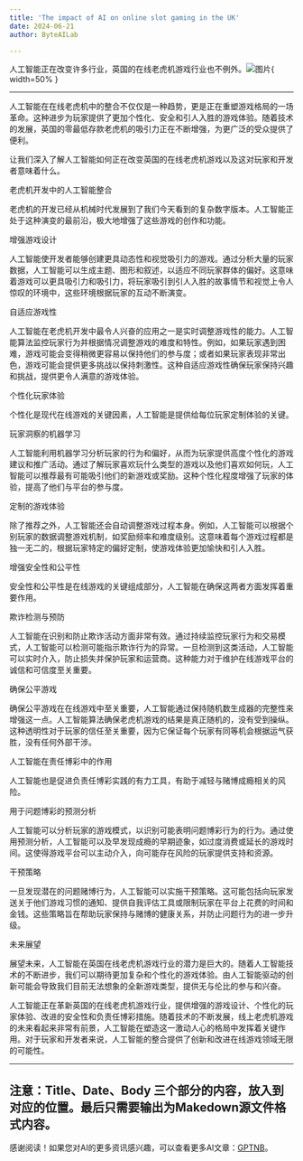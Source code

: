 ```yaml
---
title: 'The impact of AI on online slot gaming in the UK'
date: 2024-06-21
author: ByteAILab

---
```


人工智能正在改变许多行业，英国的在线老虎机游戏行业也不例外。![图片](https://www.artificialintelligence-news.com/wp-content/uploads/sites/9/2024/06/impact-ai-online-slot-casino-gaming-artificial-intelligence-entertainment.jpg){ width=50% }

---
人工智能在在线老虎机中的整合不仅仅是一种趋势，更是正在重塑游戏格局的一场革命。这种进步为玩家提供了更加个性化、安全和引人入胜的游戏体验。随着技术的发展，英国的零最低存款老虎机的吸引力正在不断增强，为更广泛的受众提供了便利。

让我们深入了解人工智能如何正在改变英国的在线老虎机游戏以及这对玩家和开发者意味着什么。

老虎机开发中的人工智能整合

老虎机的开发已经从机械时代发展到了我们今天看到的复杂数字版本。人工智能正处于这种演变的最前沿，极大地增强了这些游戏的创作和功能。

增强游戏设计

人工智能使开发者能够创建更具动态性和视觉吸引力的游戏。通过分析大量的玩家数据，人工智能可以生成主题、图形和叙述，以适应不同玩家群体的偏好。这意味着游戏可以更具吸引力和吸引力，将玩家吸引到引人入胜的故事情节和视觉上令人惊叹的环境中，这些环境根据玩家的互动不断演变。

自适应游戏性

人工智能在老虎机开发中最令人兴奋的应用之一是实时调整游戏性的能力。人工智能算法监控玩家行为并根据情况调整游戏的难度和特性。例如，如果玩家遇到困难，游戏可能会变得稍微更容易以保持他们的参与度；或者如果玩家表现非常出色，游戏可能会提供更多挑战以保持刺激性。这种自适应游戏性确保玩家保持兴趣和挑战，提供更令人满意的游戏体验。

个性化玩家体验

个性化是现代在线游戏的关键因素，人工智能是提供给每位玩家定制体验的关键。

玩家洞察的机器学习

人工智能利用机器学习分析玩家的行为和偏好，从而为玩家提供高度个性化的游戏建议和推广活动。通过了解玩家喜欢玩什么类型的游戏以及他们喜欢如何玩，人工智能可以推荐最有可能吸引他们的新游戏或奖励。这种个性化程度增强了玩家的体验，提高了他们与平台的参与度。

定制的游戏体验

除了推荐之外，人工智能还会自动调整游戏过程本身。例如，人工智能可以根据个别玩家的数据调整游戏机制，如奖励频率和难度级别。这意味着每个游戏过程都是独一无二的，根据玩家特定的偏好定制，使游戏体验更加愉快和引人入胜。

增强安全性和公平性

安全性和公平性是在线游戏的关键组成部分，人工智能在确保这两者方面发挥着重要作用。

欺诈检测与预防

人工智能在识别和防止欺诈活动方面非常有效。通过持续监控玩家行为和交易模式，人工智能可以检测可能指示欺诈行为的异常。一旦检测到这类活动，人工智能可以实时介入，防止损失并保护玩家和运营商。这种能力对于维护在线游戏平台的诚信和可信度至关重要。

确保公平游戏

确保公平游戏在在线游戏中至关重要，人工智能通过保持随机数生成器的完整性来增强这一点。人工智能算法确保老虎机游戏的结果是真正随机的，没有受到操纵。这种透明性对于玩家的信任至关重要，因为它保证每个玩家有同等机会根据运气获胜，没有任何外部干涉。

人工智能在责任博彩中的作用

人工智能也是促进负责任博彩实践的有力工具，有助于减轻与赌博成瘾相关的风险。

用于问题博彩的预测分析

人工智能可以分析玩家的游戏模式，以识别可能表明问题博彩行为的行为。通过使用预测分析，人工智能可以及早发现成瘾的早期迹象，如过度消费或延长的游戏时间。这使得游戏平台可以主动介入，向可能存在风险的玩家提供支持和资源。

干预策略

一旦发现潜在的问题赌博行为，人工智能可以实施干预策略。这可能包括向玩家发送关于他们游戏习惯的通知、提供自我评估工具或限制玩家在平台上花费的时间和金钱。这些策略旨在帮助玩家保持与赌博的健康关系，并防止问题行为的进一步升级。

未来展望

展望未来，人工智能在英国在线老虎机游戏行业的潜力是巨大的。随着人工智能技术的不断进步，我们可以期待更加复杂和个性化的游戏体验。由人工智能驱动的创新可能会导致我们目前无法想象的全新游戏类型，提供无与伦比的参与和兴奋。

人工智能正在革新英国的在线老虎机游戏行业，提供增强的游戏设计、个性化的玩家体验、改进的安全性和负责任博彩措施。随着技术的不断发展，线上老虎机游戏的未来看起来非常有前景，人工智能在塑造这一激动人心的格局中发挥着关键作用。对于玩家和开发者来说，人工智能的整合提供了创新和改进在线游戏领域无限的可能性。

---

注意：Title、Date、Body 三个部分的内容，放入到对应的位置。最后只需要输出为Makedown源文件格式内容。
---
感谢阅读！如果您对AI的更多资讯感兴趣，可以查看更多AI文章：[GPTNB](https://gptnb.com)。